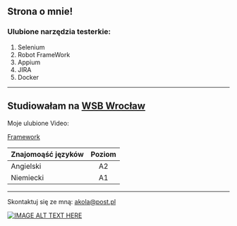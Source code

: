 ## Strona o mnie!

### Ulubione narzędzia testerkie:
1. Selenium
2. Robot FrameWork
3. Appium
4. JIRA
5. Docker

---

Studiowałam na [WSB Wrocław](https://www.wsb.pl/wroclaw/kandydaci/studia-podyplomowe/kierunki/tester-oprogramowania-dla-aplikacji-mobilnych-i-serwerowych)
---

Moje ulubione Video:

<a href="https://www.youtube.com/watch?v=8h5knh2jLCA">Framework</a>

  
| Znajomoąść języków   | Poziom      | 
| -------------------- |:-------------:| 
| Angielski            | A2          | 
| Niemiecki            | A1          |   

----
  
  
Skontaktuj się ze mną: akola@post.pl

[![IMAGE ALT TEXT HERE](http://img.youtube.com/vi/YOUTUBE_VIDEO_ID_HERE/0.jpg)](http://www.youtube.com/watch?v=YOUTUBE_VIDEO_ID_HERE)
